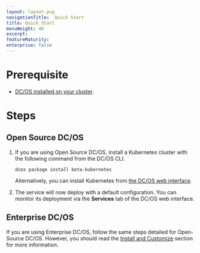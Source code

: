 ```yaml
---
layout: layout.pug
navigationTitle:  Quick Start
title: Quick Start
menuWeight: 40
excerpt:
featureMaturity:
enterprise: false
---
```


<!-- This source repo for this topic is https://github.com/mesosphere/dcos-kubernetes -->


# Prerequisite

- [DC/OS installed on your cluster](/1.10/installing/).

# Steps

## Open Source DC/OS

1. If you are using Open Source DC/OS, install a Kubernetes cluster with the following command from the DC/OS CLI.

    ```shell
    dcos package install beta-kubernetes
    ```

    Alternatively, you can install Kubernetes from [the DC/OS web interface](/latest/usage/webinterface/).

1. The service will now deploy with a default configuration. You can monitor its deployment via the **Services** tab of the DC/OS web interface.

## Enterprise DC/OS

If you are using Enterprise DC/OS, follow the same steps detailed for Open-Source DC/OS. However, you should read the [Install and Customize](/services/beta-kubernetes/0.2.1-1.7.7-beta/install/) section for more information.

